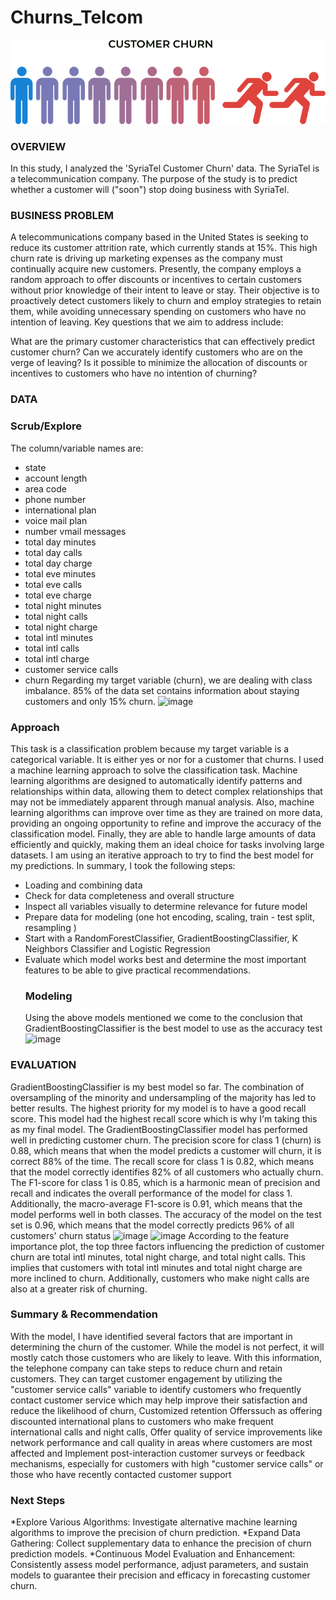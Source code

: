 # Churns_Telcom
![churn](https://github.com/Julez89/dsc-phase-3-project-v2-3/blob/main/images/churn.png)
### OVERVIEW 
In this study, I analyzed the 'SyriaTel Customer Churn' data. The SyriaTel is a telecommunication company. The purpose of the study is to predict whether a customer will ("soon") stop doing business with SyriaTel.
### BUSINESS PROBLEM
A telecommunications company based in the United States is seeking to reduce its customer attrition rate, which currently stands at 15%. This high churn rate is driving up marketing expenses as the company must continually acquire new customers. Presently, the company employs a random approach to offer discounts or incentives to certain customers without prior knowledge of their intent to leave or stay. Their objective is to proactively detect customers likely to churn and employ strategies to retain them, while avoiding unnecessary spending on customers who have no intention of leaving. Key questions that we aim to address include:

What are the primary customer characteristics that can effectively predict customer churn?
Can we accurately identify customers who are on the verge of leaving?
Is it possible to minimize the allocation of discounts or incentives to customers who have no intention of churning?
### DATA
### Scrub/Explore

The column/variable names are:
* state            
* account length
* area code
* phone number 
* international plan
* voice mail plan
* number vmail messages
* total day minutes
* total day calls
* total day charge
* total eve minutes
* total eve calls
* total eve charge
* total night minutes
* total night calls
* total night charge
* total intl minutes
* total intl calls
* total intl charge
* customer service calls
* churn
Regarding my target variable (churn), we are dealing with class imbalance. 85% of the data set contains information about staying customers and only 15% churn.
![image](https://github.com/TULINYE/Churns_Telcom/assets/133999173/0bd8f3b0-9973-40b9-b2e4-b7bd2c3c5e1f)
### Approach

This task is a classification problem because my target variable is a categorical variable. It is either yes or nor for a customer that churns.
I used a machine learning approach to solve the classification task. Machine learning algorithms are designed to automatically identify patterns and relationships within data, allowing them to detect complex relationships that may not be immediately apparent through manual analysis. Also, machine learning algorithms can improve over time as they are trained on more data, providing an ongoing opportunity to refine and improve the accuracy of the classification model. Finally, they are able to handle large amounts of data efficiently and quickly, making them an ideal choice for tasks involving large datasets. 
I am using an iterative approach to try to find the best model for my predictions.
In summary, I took the following steps:
- Loading and combining data
- Check for data completeness and overall structure
- Inspect all variables visually to determine relevance for future model
- Prepare data for modeling (one hot encoding, scaling, train - test split, resampling  )
- Start with a RandomForestClassifier, GradientBoostingClassifier, K Neighbors Classifier and Logistic Regression
- Evaluate which model works best and determine the most important features to be able to give practical recommendations.
  ### Modeling
  Using the above models mentioned we come to the conclusion that GradientBoostingClassifier is the best model to use as the accuracy test
![image](https://github.com/TULINYE/Churns_Telcom/assets/133999173/a44acfa3-abd6-4102-98dd-f93d38d1c856)
### EVALUATION
GradientBoostingClassifier is my best model so far. The combination of oversampling of the minority and undersampling of the majority has led to better results. The highest priority for my model is to have a good recall score. This model had the highest recall score which is why I'm taking this as my final model. The GradientBoostingClassifier model has performed well in predicting customer churn. The precision score for class 1 (churn) is 0.88, which means that when the model predicts a customer will churn, it is correct 88% of the time. The recall score for class 1 is 0.82, which means that the model correctly identifies 82% of all customers who actually churn. The F1-score for class 1 is 0.85, which is a harmonic mean of precision and recall and indicates the overall performance of the model for class 1. Additionally, the macro-average F1-score is 0.91, which means that the model performs well in both classes. The accuracy of the model on the test set is 0.96, which means that the model correctly predicts 96% of all customers' churn status
![image](https://github.com/TULINYE/Churns_Telcom/assets/133999173/8985a8f9-1e62-4175-bfa4-c47a0438e808)
![image](https://github.com/TULINYE/Churns_Telcom/assets/133999173/77c9f5df-b6c3-4096-a146-a0f6e4a98901)
According to the feature importance plot, the top three factors influencing the prediction of customer churn are total intl minutes, total night charge, and total night calls. This implies that customers with total intl minutes and total night charge are more inclined to churn. Additionally, customers who make night calls are also at a greater risk of churning.
### Summary & Recommendation
With the model, I have identified several factors that are important in determining the churn of the customer. While the model is not perfect, it will mostly catch those customers who are likely to leave. With this information, the telephone company can take steps to reduce churn and retain customers. They can target customer engagement by utilizing the "customer service calls" variable to identify customers who frequently contact customer service which may help improve their satisfaction and reduce the likelihood of churn, Customized retention Offerssuch as offering discounted international plans to customers who make frequent international calls and night calls, Offer quality of service improvements like network performance and call quality in areas where customers are most affected and Implement post-interaction customer surveys or feedback mechanisms, especially for customers with high "customer service calls" or those who have recently contacted customer support
### Next Steps
*Explore Various Algorithms: Investigate alternative machine learning algorithms to improve the precision of churn prediction.
*Expand Data Gathering: Collect supplementary data to enhance the precision of churn prediction models.
*Continuous Model Evaluation and Enhancement: Consistently assess model performance, adjust parameters, and sustain models to guarantee their precision and efficacy in forecasting customer churn.


